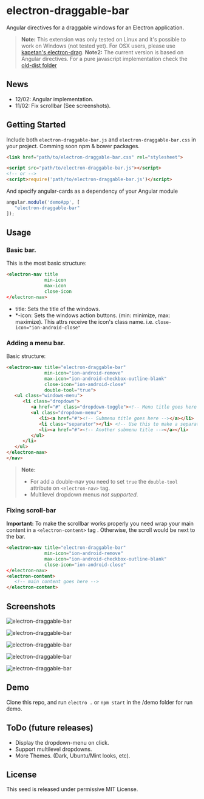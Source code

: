 # electron-draggable-bar
Angular directives for a draggable windows for an Electron application.

> **Note:** This extension was only tested on Linux and it's possible to work on Windows (not tested yet).
            For OSX users, please use [kapetan's electron-drag](https://github.com/kapetan/electron-drag).
> **Note2:** The current version is based on Angular directives. For a pure javascript implementation check the [old-dist folder](https://github.com/npaez/electron-draggable-bar/tree/master/old-dist)


## News
- 12/02: Angular implementation.
- 11/02: Fix scrollbar (See screenshots).


## Getting Started
Include both `electron-draggable-bar.js` and `electron-draggable-bar.css` in your project.
Comming soon npm & bower packages.

```html
<link href="path/to/electron-draggable-bar.css" rel="stylesheet">

<script src="path/to/electron-draggable-bar.js"></script>
<!-- or -->
<script>require('path/to/electron-draggable-bar.js')</script>
```

And specify angular-cards as a dependency of your Angular module
```js
angular.module('demoApp', [
   "electron-draggable-bar"
]);
```

## Usage
### Basic bar.
This is the most basic structure:

```html
<electron-nav title
              min-icon
              max-icon
              close-icon
</electron-nav>
```
- title: Sets the title of the windows.
- *-icon: Sets the windows action buttons. (min: minimize, max: maximize). This attrs receive the icon's class name. i.e. `close-icon="ion-android-close"`

### Adding a menu bar.
Basic structure:
```html
<electron-nav title="electron-draggable-bar"
              min-icon="ion-android-remove"
              max-icon="ion-android-checkbox-outline-blank"
              close-icon="ion-android-close"
              double-tool="true">
   <ul class="windows-menu">
      <li class="dropdown">
         <a href="#" class="dropdown-toggle"><!-- Menu title goes here --></a>
         <ul class="dropdown-menu">
            <li><a href="#"><!-- Submenu title goes here --></a></li>
            <li class="separator"></li> <!-- Use this to make a separator -->
            <li><a href="#"><!-- Another submenu title --></a></li>
         </ul>
      </li>
   </ul>
</electron-nav>
</nav>
```
> **Note:** 
> - For add a double-nav you need to set `true` the `double-tool` attribute on `<electron-nav>` tag.
> - Multilevel dropdown menus *not supported*.

### Fixing scroll-bar

**Important:** To make the scrollbar works properly you need wrap your main content in a `<electron-content>` tag . Otherwise, the scroll would be next to the bar.

```html
<electron-nav title="electron-draggable-bar"
              min-icon="ion-android-remove"
              max-icon="ion-android-checkbox-outline-blank"
              close-icon="ion-android-close"
</electron-nav>
<electron-content>
   <!-- main content goes here -->
</electron-content>
```


## Screenshots

![electron-draggable-bar](/image/screen.jpg)

![electron-draggable-bar](/image/screen2.jpg)

![electron-draggable-bar](/image/screen3.jpg)

![electron-draggable-bar](/image/screen5.jpg)

![electron-draggable-bar](/image/screen6.jpg)

## Demo
Clone this repo, and run `electro .` or `npm start` in the /demo folder for run demo.

## ToDo (future releases)
- Display the dropdown-menu on click.
- Support multilevel dropdowns.
- More Themes. (Dark, Ubuntu/Mint looks, etc).

## License
This seed is released under permissive MIT License.